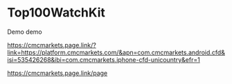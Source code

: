# Top100WatchKit

Demo demo 

https://cmcmarkets.page.link/?link=https://platform.cmcmarkets.com/&apn=com.cmcmarkets.android.cfd&isi=535426268&ibi=com.cmcmarkets.iphone-cfd-unicountry&efr=1



https://cmcmarkets.page.link/page
